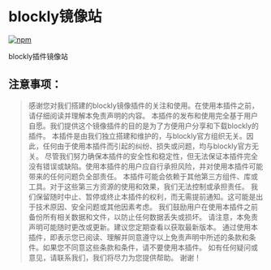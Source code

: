 # blockly镜像站

[![npm](https://img.shields.io/npm/v/koishi-plugin-blockly-registry?style=flat-square)](https://www.npmjs.com/package/koishi-plugin-blockly-registry)

blockly插件镜像站

## 注意事项：

>感谢您对我们搭建的blockly镜像插件的关注和使用。在使用本插件之前，请仔细阅读并理解本免责声明的内容。
本插件的发布和使用完全基于用户自愿。我们提供这个镜像插件的目的是为了方便用户分享和下载blockly的插件。
本插件是由我们独立搭建和维护的，与blockly官方组织无关。因此，任何由于使用本插件而引起的纠纷、损失或问题，均与blockly官方无关。
尽管我们努力确保本插件的安全性和稳定性，但无法保证本插件完全没有错误或缺陷。使用本插件的用户应自行承担风险，并对使用本插件可能带来的任何问题负全部责任。
本插件可能会依赖于其他第三方组件、库或工具。对于这些第三方资源的使用和效果，我们无法控制或承担责任。
我们保留随时中止、暂停或终止本插件的权利，而无需提前通知。这可能是出于技术原因、安全问题或其他因素考虑。
我们鼓励用户在使用本插件之前备份所有相关数据和文件，以防止任何数据丢失或损坏。
请注意，本免责声明可能随时更改或更新。建议您定期查看以获取最新版本。
通过使用本插件，即表示您已阅读、理解并同意遵守以上免责声明中所述的条款和条件。如果您不同意这些条款和条件，请不要使用本插件。
如有任何疑问或意见，请联系我们，我们将尽力为您提供帮助。
谢谢！
